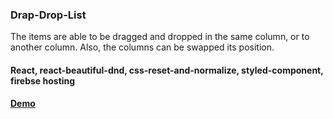 ### Drap-Drop-List
The items are able to be dragged and dropped in the same column, or to another column. Also, the columns can be swapped its position.

#### React, react-beautiful-dnd, css-reset-and-normalize, styled-component, firebse hosting
#### [Demo](https://huongnguyen1709.github.io/Drag-Drop-List/)